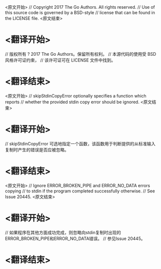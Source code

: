 
<原文开始>
// Copyright 2017 The Go Authors. All rights reserved.
// Use of this source code is governed by a BSD-style
// license that can be found in the LICENSE file.
<原文结束>

# <翻译开始>
// 版权所有 ? 2017 The Go Authors。保留所有权利。
// 本源代码的使用受 BSD 风格许可证约束，
// 该许可证可在 LICENSE 文件中找到。
# <翻译结束>


<原文开始>
// skipStdinCopyError optionally specifies a function which reports
// whether the provided stdin copy error should be ignored.
<原文结束>

# <翻译开始>
// skipStdinCopyError 可选地指定一个函数，该函数用于判断提供的从标准输入复制时产生的错误是否应被忽略。
# <翻译结束>


<原文开始>
	// Ignore ERROR_BROKEN_PIPE and ERROR_NO_DATA errors copying
	// to stdin if the program completed successfully otherwise.
	// See Issue 20445.
<原文结束>

# <翻译开始>
// 如果程序在其他方面成功完成，则忽略向stdin复制时出现的ERROR_BROKEN_PIPE和ERROR_NO_DATA错误。
// 参见Issue 20445。
# <翻译结束>

